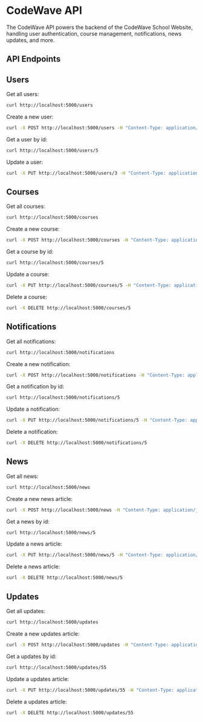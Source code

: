 # CodeWave API

The CodeWave API powers the backend of the CodeWave School Website, handling user authentication, course management, notifications, news updates, and more.

## API Endpoints

## Users

Get all users:
```bash
curl http://localhost:5000/users
```

Create a new user:
```bash
curl -X POST http://localhost:5000/users -H "Content-Type: application/json" -d '{ "id": 3, "email": "user3@email.com", "password": "password3", "firstName": "user3", "lastName": "OldLastName", "studentId": "128 011", "cohort": "19", "courses": [ { "id": "1", "name": "JavaScript Basics", "credit": 60, "start_date": "2024-10-01", "end_date": "2024-12-01", "duration": "3 months", "status": "In Progress", "isSelected": false }, { "id": "2", "name": "Node.js Basics", "credit": 50, "start_date": "2024-11-01", "end_date": "2024-12-01", "duration": "1 month", "status": "In Progress", "isSelected": false }] }'
```

Get a user by id:
```bash
curl http://localhost:5000/users/5
```

Update a user:
```bash
curl -X PUT http://localhost:5000/users/3 -H "Content-Type: application/json" -d '{ "lastName": "NewLastName" }'
```

## Courses

Get all courses:
```bash
curl http://localhost:5000/courses
```

Create a new course:
```bash
curl -X POST http://localhost:5000/courses -H "Content-Type: application/json" -d '{ "id":"5","name":"ES6", "credit":60, "start_date":"2024-09-01", "end_date":"2024-12-01", "duration":"3 months", "status":"Completed"}'
```

Get a course by id:
```bash
curl http://localhost:5000/courses/5
```

Update a course:
```bash
curl -X PUT http://localhost:5000/courses/5 -H "Content-Type: application/json" -d '{ "name": "Updated Course Name" }'
```

Delete a course:
```bash
curl -X DELETE http://localhost:5000/courses/5
```

## Notifications

Get all notifications:
```bash
curl http://localhost:5000/notifications
```

Create a new notification:
```bash
curl -X POST http://localhost:5000/notifications -H "Content-Type: application/json" -d '{ "id":"5", "author": { "id": "5debd764a7c57c7839d722e9", "name": { "first": "user", "last": "lastname" }, "email": "user.name@email.com", "picture": "http://placehold.it/32x32", "age": 25 }, "context": { "guid": "2d8e40be-1c78-4de0-afc9-fcc147afd4d2", "isRead": true, "type": "urgent", "value": "Lorem ipsum dolor sit amet, consectetur adipiscing elit." } }'
```

Get a notification by id:
```bash
curl http://localhost:5000/notifications/5
```

Update a notification:
```bash
curl -X PUT http://localhost:5000/notifications/5 -H "Content-Type: application/json" -d '{"context.isRead": false}'
```

Delete a notification:
```bash
curl -X DELETE http://localhost:5000/notifications/5
```

## News

Get all news:
```bash
curl http://localhost:5000/news
```

Create a new news article:
```bash
curl -X POST http://localhost:5000/news -H "Content-Type: application/json" -d '{ "id": 5, "image": "news1.jpg", "type": "Sports", "title": "Exciting News", "subtitle": "An exciting day of competition and celebration.", "content": "Full article content here.", "date": "14 November 2024" }'
```

Get a news by id:
```bash
curl http://localhost:5000/news/5
```

Update a news article:
```bash
curl -X PUT http://localhost:5000/news/5 -H "Content-Type: application/json" -d '{"type": "Updated News Type"}'
```

Delete a news article:
```bash
curl -X DELETE http://localhost:5000/news/5
```

## Updates

Get all updates:
```bash
curl http://localhost:5000/updates
```

Create a new updates article:
```bash
curl -X POST http://localhost:5000/updates -H "Content-Type: application/json" -d '{ "id":55, "type":"Administration", "title":"New Title", "content":"content" }'
```

Get a updates by id:
```bash
curl http://localhost:5000/updates/55
```

Update a updates article:
```bash
curl -X PUT http://localhost:5000/updates/55 -H "Content-Type: application/json" -d '{"type": "Sports"}'
```

Delete a updates article:
```bash
curl -X DELETE http://localhost:5000/updates/55